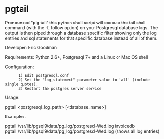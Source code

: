 pgtail
======

Pronounced "pig tail" this python shell script will execute the tail shell command (with the -f, follow option) on your Postgresql database logs. The output is then piped through a database specific filter showing only the log entries and sql statements for that speciific database instead of all of them.

Developer: Eric Goodman

Requirements: Python 2.6+, Postgresql 7+ and a Linux or Mac OS shell

Configuration:

          1) Edit postgresql.conf
          2) Set the "log_statement" parameter value to 'all' (include single quotes).
          3) Restart the postgres server service

Usage:
<p>
          pgtail &lt;postgresql_log_path&gt; [&lt;database_name&gt;]
</p>

Examples:<br />
<p>
          pgtail /var/lib/pgsql9/data/pg_log/postgresql-Wed.log invoicedb<br />
          pgtail /var/lib/pgsql9/data/pg_log/postgresql-Wed.log (shows all log entries)<br />
</p>

<script type="text/javascript">/*

  var _gaq = _gaq || [];
  _gaq.push(['_setAccount', 'UA-36685065-1']);
  _gaq.push(['_trackPageview']);

  (function() {
    var ga = document.createElement('script'); ga.type = 'text/javascript'; ga.async = true;
    ga.src = ('https:' == document.location.protocol ? 'https://ssl' : 'http://www') + '.google-analytics.com/ga.js';
    var s = document.getElementsByTagName('script')[0]; s.parentNode.insertBefore(ga, s);
  })();

*/</script>